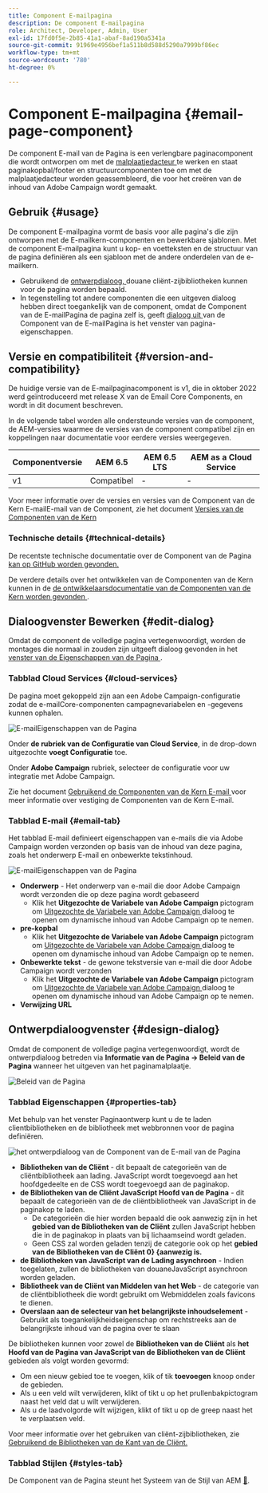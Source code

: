 ```yaml
---
title: Component E-mailpagina
description: De component E-mailpagina
role: Architect, Developer, Admin, User
exl-id: 17fd0f5e-2b85-41a1-abaf-8ad190a5341a
source-git-commit: 91969e4956bef1a511b8d588d5290a7999bf86ec
workflow-type: tm+mt
source-wordcount: '780'
ht-degree: 0%

---
```



# Component E-mailpagina {#email-page-component}

De component E-mail van de Pagina is een verlengbare paginacomponent die wordt ontworpen om met de [ malplaatjedacteur ](https://experienceleague.adobe.com/docs/experience-manager-cloud-service/sites/authoring/features/templates.html) te werken en staat paginakopbal/footer en structuurcomponenten toe om met de malplaatjedacteur worden geassembleerd, die voor het creëren van de inhoud van Adobe Campaign wordt gemaakt.

## Gebruik {#usage}

De component E-mailpagina vormt de basis voor alle pagina&#39;s die zijn ontworpen met de E-mailkern-componenten en bewerkbare sjablonen. Met de component E-mailpagina kunt u kop- en voetteksten en de structuur van de pagina definiëren als een sjabloon met de andere onderdelen van de e-mailkern.

* Gebruikend de [ ontwerpdialoog, ](#design-dialog) douane cliënt-zijbibliotheken kunnen voor de pagina worden bepaald.
* In tegenstelling tot andere componenten die een uitgeven dialoog hebben direct toegankelijk van de component, omdat de Component van de E-mailPagina de pagina zelf is, geeft [ dialoog uit ](#edit-dialog) van de Component van de E-mailPagina is het venster van pagina-eigenschappen.

## Versie en compatibiliteit {#version-and-compatibility}

De huidige versie van de E-mailpaginacomponent is v1, die in oktober 2022 werd geïntroduceerd met release X van de Email Core Components, en wordt in dit document beschreven.

In de volgende tabel worden alle ondersteunde versies van de component, de AEM-versies waarmee de versies van de component compatibel zijn en koppelingen naar documentatie voor eerdere versies weergegeven.

| Componentversie | AEM 6.5 | AEM 6.5 LTS | AEM as a Cloud Service |
|---|---|---|---|
| v1 | Compatibel | - | - |

Voor meer informatie over de versies en versies van de Component van de Kern E-mailE-mail van de Component, zie het document [ Versies van de Componenten van de Kern ](/help/email/versions.md)

### Technische details {#technical-details}

De recentste technische documentatie over de Component van de Pagina [ kan op GitHub worden gevonden.](https://adobe.com/go/aem_cmp_tech_email_page_v1)

De verdere details over het ontwikkelen van de Componenten van de Kern kunnen in de [ de ontwikkelaarsdocumentatie van de Componenten van de Kern worden gevonden ](/help/developing/overview.md).

## Dialoogvenster Bewerken {#edit-dialog}

Omdat de component de volledige pagina vertegenwoordigt, worden de montages die normaal in zouden zijn uitgeeft dialoog gevonden in het [ venster van de Eigenschappen van de Pagina ](https://experienceleague.adobe.com/docs/experience-manager-cloud-service/sites/authoring/fundamentals/page-properties.html).

### Tabblad Cloud Services {#cloud-services}

De pagina moet gekoppeld zijn aan een Adobe Campaign-configuratie zodat de e-mailCore-componenten campagnevariabelen en -gegevens kunnen ophalen.

![ E-mailEigenschappen van de Pagina ](/help/email/assets/email-page-properties.png)

Onder **de rubriek van de Configuratie van Cloud Service**, in de drop-down uitgezochte **voegt Configuratie** toe.

Onder **Adobe Campaign** rubriek, selecteer de configuratie voor uw integratie met Adobe Campaign.

Zie het document [ Gebruikend de Componenten van de Kern E-mail ](/help/email/using.md) voor meer informatie over vestiging de Componenten van de Kern E-mail.

### Tabblad E-mail {#email-tab}

Het tabblad E-mail definieert eigenschappen van e-mails die via Adobe Campaign worden verzonden op basis van de inhoud van deze pagina, zoals het onderwerp E-mail en onbewerkte tekstinhoud.

![ E-mailEigenschappen van de Pagina ](/help/email/assets/email-page-properties-email.png)

* **Onderwerp** - Het onderwerp van e-mail die door Adobe Campaign wordt verzonden die op deze pagina wordt gebaseerd
   * Klik het **Uitgezochte de Variabele van Adobe Campaign** pictogram om [ Uitgezochte de Variabele van Adobe Campaign ](/help/email/campaign-variables.md) dialoog te openen om dynamische inhoud van Adobe Campaign op te nemen.
* **pre-kopbal**
   * Klik het **Uitgezochte de Variabele van Adobe Campaign** pictogram om [ Uitgezochte de Variabele van Adobe Campaign ](/help/email/campaign-variables.md) dialoog te openen om dynamische inhoud van Adobe Campaign op te nemen.
* **Onbewerkte tekst** - de gewone tekstversie van e-mail die door Adobe Campaign wordt verzonden
   * Klik het **Uitgezochte de Variabele van Adobe Campaign** pictogram om [ Uitgezochte de Variabele van Adobe Campaign ](/help/email/campaign-variables.md) dialoog te openen om dynamische inhoud van Adobe Campaign op te nemen.
* **Verwijzing URL**

## Ontwerpdialoogvenster {#design-dialog}

Omdat de component de volledige pagina vertegenwoordigt, wordt de ontwerpdialoog betreden via **Informatie van de Pagina -> Beleid van de Pagina** wanneer het uitgeven van het paginamalplaatje.

![ Beleid van de Pagina ](/help/assets/page-policy.png)

### Tabblad Eigenschappen {#properties-tab}

Met behulp van het venster Paginaontwerp kunt u de te laden clientbibliotheken en de bibliotheek met webbronnen voor de pagina definiëren.

![ het ontwerpdialoog van de Component van de E-mail van de Pagina ](/help/email/assets/email-page-design.png)

* **Bibliotheken van de Cliënt** - dit bepaalt de categorieën van de cliëntbibliotheek aan lading. JavaScript wordt toegevoegd aan het hoofdgedeelte en de CSS wordt toegevoegd aan de paginakop.
* **de Bibliotheken van de Cliënt JavaScript Hoofd van de Pagina** - dit bepaalt de categorieën van de de cliëntbibliotheek van JavaScript in de paginakop te laden.
   * De categorieën die hier worden bepaald die ook aanwezig zijn in het **gebied van de Bibliotheken van de Cliënt** zullen JavaScript hebben die in de paginakop in plaats van bij lichaamseind wordt geladen.
   * Geen CSS zal worden geladen tenzij de categorie ook op het **gebied van de Bibliotheken van de Cliënt 0&rbrace; &lbrace;aanwezig is.**
* **de Bibliotheken van JavaScript van de Lading asynchroon** - Indien toegelaten, zullen de bibliotheken van douaneJavaScript asynchroon worden geladen.
* **Bibliotheek van de Cliënt van Middelen van het Web** - de categorie van de cliëntbibliotheek die wordt gebruikt om Webmiddelen zoals favicons te dienen.
* **Overslaan aan de selecteur van het belangrijkste inhoudselement** - Gebruikt als toegankelijkheidseigenschap om rechtstreeks aan de belangrijkste inhoud van de pagina over te slaan

De bibliotheken kunnen voor zowel de **Bibliotheken van de Cliënt** als **het Hoofd van de Pagina van JavaScript van de Bibliotheken van de Cliënt** gebieden als volgt worden gevormd:

* Om een nieuw gebied toe te voegen, klik of tik **toevoegen** knoop onder de gebieden.
* Als u een veld wilt verwijderen, klikt of tikt u op het prullenbakpictogram naast het veld dat u wilt verwijderen.
* Als u de laadvolgorde wilt wijzigen, klikt of tikt u op de greep naast het te verplaatsen veld.

Voor meer informatie over het gebruiken van cliënt-zijbibliotheken, zie [ Gebruikend de Bibliotheken van de Kant van de Cliënt.](https://helpx.adobe.com/experience-manager/6-5/sites/developing/using/clientlibs.html)

### Tabblad Stijlen {#styles-tab}

De Component van de Pagina steunt het Systeem van de Stijl van AEM [&#128279;](/help/get-started/authoring.md#component-styling).
